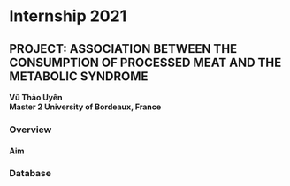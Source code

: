# Internship 2021
## PROJECT: ASSOCIATION BETWEEN THE CONSUMPTION OF PROCESSED MEAT AND THE METABOLIC SYNDROME
**Vũ Thảo Uyên**\
**Master 2 University of Bordeaux, France**

### Overview

#### Aim 

### Database
